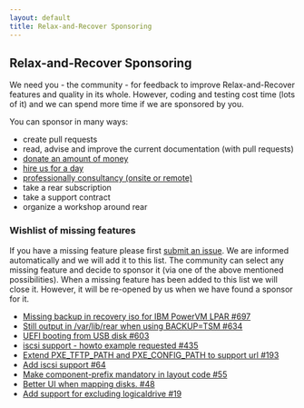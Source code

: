 ```yaml
---
layout: default
title: Relax-and-Recover Sponsoring
---
```

## Relax-and-Recover Sponsoring

We need you - the community - for feedback to improve Relax-and-Recover features and quality in its whole. However, coding and testing cost time (lots of it) and we can spend more time if we are sponsored by you.

You can sponsor in many ways:

 - create pull requests
 - read, advise and improve the current documentation (with pull requests)
 - [donate an amount of money](https://www.paypal.com/cgi-bin/webscr?item_name=Donation+to+Relax+and+Recover&cmd=_donations&business=gratien.dhaese%40gmail.com)
 - [hire us for a day](http://www.it3.be/rear-support/)
 - [professionally consultancy (onsite or remote)](http://relax-and-recover.org/development/)
 - take a rear subscription
 - take a support contract
 - organize a workshop around rear

### Wishlist of missing features

If you have a missing feature please first [submit an issue](https://github.com/rear/rear/issues). We are informed automatically and we will add it to this list. The community can select any missing feature and decide to sponsor it (via one of the above mentioned possibilities). When a missing feature has been added to this list we will close it. However, it will be re-opened by us when we have found a sponsor for it.

 - [Missing backup in recovery iso for IBM PowerVM LPAR #697](https://github.com/rear/rear/issues/697)
 - [Still output in /var/lib/rear when using BACKUP=TSM #634](https://github.com/rear/rear/issues/634)
 - [UEFI booting from USB disk #603](https://github.com/rear/rear/issues/603)
 - [iscsi support - howto example requested #435](https://github.com/rear/rear/issues/435)
 - [Extend PXE_TFTP_PATH and PXE_CONFIG_PATH to support url #193](https://github.com/rear/rear/issues/193)
 - [Add iscsi support #64](https://github.com/rear/rear/issues/64)
 - [Make component-prefix mandatory in layout code #55](https://github.com/rear/rear/issues/55)
 - [Better UI when mapping disks. #48](https://github.com/rear/rear/issues/48)
 - [Add support for excluding logicaldrive #19](https://github.com/rear/rear/issues/19)

